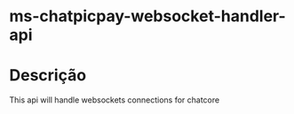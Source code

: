 # ms-chatpicpay-websocket-handler-api

# Descrição
This api will handle websockets connections for chatcore
